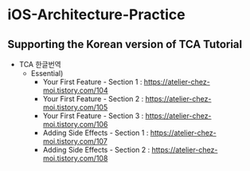 # iOS-Architecture-Practice

## Supporting the Korean version of TCA Tutorial
* TCA 한글번역
  - Essential)
    * Your First Feature - Section 1 : https://atelier-chez-moi.tistory.com/104
    * Your First Feature - Section 2 : https://atelier-chez-moi.tistory.com/105
    * Your First Feature - Section 3 : https://atelier-chez-moi.tistory.com/106
    * Adding Side Effects - Section 1 : https://atelier-chez-moi.tistory.com/107
    * Adding Side Effects - Section 2 : https://atelier-chez-moi.tistory.com/108
